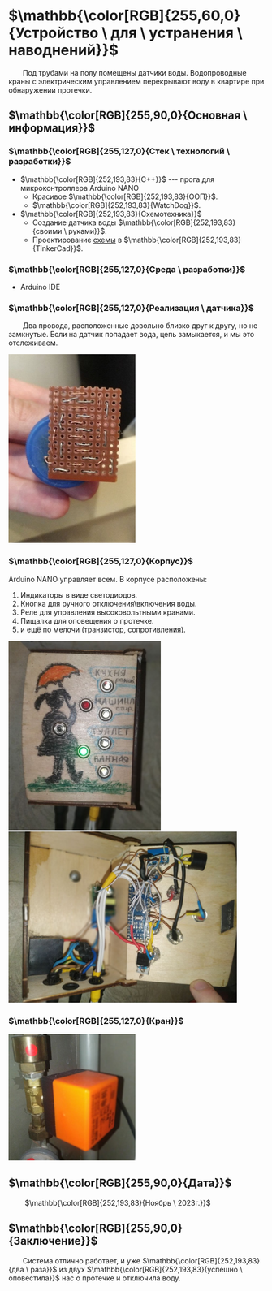 ﻿# $\mathbb{\color[RGB]{255,60,0}{Устройство \ для \ устранения \ наводнений}}$

&emsp;&emsp;Под трубами на полу помещены датчики воды. Водопроводные краны с электрическим управлением перекрывают воду в квартире при обнаружении протечки.

## $\mathbb{\color[RGB]{255,90,0}{Основная \ информация}}$

### $\mathbb{\color[RGB]{255,127,0}{Стек \ технологий \ разработки}}$

- $\mathbb{\color[RGB]{252,193,83}{C++}}$ --- прога для микроконтроллера Arduino NANO
	+ Красивое $\mathbb{\color[RGB]{252,193,83}{ООП}}$.
	+ $\mathbb{\color[RGB]{252,193,83}{WatchDog}}$.
- $\mathbb{\color[RGB]{252,193,83}{Схемотехника}}$
	+ Создание датчика воды $\mathbb{\color[RGB]{252,193,83}{своими \ руками}}$.
	+ Проектирование [схемы](https://www.tinkercad.com/things/8X2s7huZZ8c-powerful-jarv-inari?sharecode=FLYuBVjGFrxY9XvGK_DYXVKlEWSpgqDJgoU0zU9iTNA) в $\mathbb{\color[RGB]{252,193,83}{TinkerCad}}$.

### $\mathbb{\color[RGB]{255,127,0}{Среда \ разработки}}$

- Arduino IDE

### $\mathbb{\color[RGB]{255,127,0}{Реализация \ датчика}}$

&emsp;&emsp;Два провода, расположенные довольно близко друг к другу, но не замкнутые. Если на датчик попадает вода, цепь замыкается, и мы это отслеживаем.

[<img src="Info/sensor.jpg" width="250"/>](Info/sensor.jpg)

### $\mathbb{\color[RGB]{255,127,0}{Корпус}}$

Arduino NANO управляет всем. В корпусе расположены:
1. Индикаторы в виде светодиодов.
1. Кнопка для ручного отключения\\включения воды.
1. Реле для управления высоковольтными кранами.
1. Пищалка для оповещения о протечке.
1. и ещё по мелочи (транзистор, сопротивления).

[<img src="Info/case_is_outside.jpg" width="300"/>](Info/case_is_outside.jpg)
[<img src="Info/case_is_from_the_inside.jpg" width="450"/>](Info/case_is_from_the_inside.jpg)

### $\mathbb{\color[RGB]{255,127,0}{Кран}}$

[<img src="Info/valve.jpg" width="250"/>](Info/valve.jpg)

## $\mathbb{\color[RGB]{255,90,0}{Дата}}$

&emsp;&emsp; $\mathbb{\color[RGB]{252,193,83}{Ноябрь \ 2023г.}}$

## $\mathbb{\color[RGB]{255,90,0}{Заключение}}$

&emsp;&emsp;Система отлично работает, и уже $\mathbb{\color[RGB]{252,193,83}{два \ раза}}$ из двух $\mathbb{\color[RGB]{252,193,83}{успешно \ оповестила}}$ нас о протечке и отключила воду. 
 